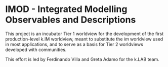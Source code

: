 # IMOD - Integrated Modelling Observables and Descriptions

This project is an incubator Tier 1 worldview for the development of the first production-level k.IM worldview, meant to substitute the _im_ worldview used in most applications, and to serve as a basis for Tier 2 worldviews developed with communities.

This effort is led by Ferdinando Villa and Greta Adamo for the k.LAB team.
